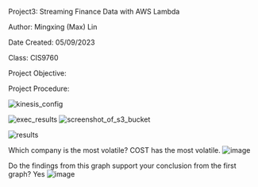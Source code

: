 Project3: Streaming Finance Data with AWS Lambda

Author: Mingxing (Max) Lin

Date Created: 05/09/2023

Class: CIS9760

Project Objective: 

Project Procedure: 

![kinesis_config](https://github.com/mlin131/cis9760_project3/assets/119923435/edf2151e-0456-45a6-a04f-0ac17a8a94df)


![exec_results](https://github.com/mlin131/cis9760_project3/assets/119923435/b730f730-72fc-4b12-baed-5735dd4e2fdb)
![screenshot_of_s3_bucket](https://github.com/mlin131/cis9760_project3/assets/119923435/02553584-e9af-4009-aa54-ca983e90e42a)



![results](https://github.com/mlin131/cis9760_project3/assets/119923435/7f5053ef-8c30-4cec-8801-87b120f3ff5d)



Which company is the most volatile?
COST has the most volatile.
![image](https://github.com/mlin131/cis9760_project3/assets/119923435/3b39a9cc-b10f-4401-811c-e0b3070b1612)

Do the findings from this graph support your conclusion from the first graph? 
Yes
![image](https://github.com/mlin131/cis9760_project3/assets/119923435/c0cfe6a7-588a-42a8-a613-9ab30264ad31)
